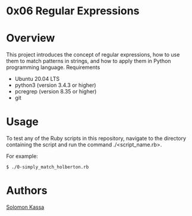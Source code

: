 # 0x06 Regular Expressions

# Overview

This project introduces the concept of regular expressions, how to use them to match patterns in strings, and how to apply them in Python programming language.
Requirements

   - Ubuntu 20.04 LTS
   - python3 (version 3.4.3 or higher)
   - pcregrep (version 8.35 or higher)
   - git
   
# Usage

To test any of the Ruby scripts in this repository, navigate to the directory containing the script and run the command ./<script_name.rb>.

For example:

```
$ ./0-simply_match_holberton.rb
```

# Authors
[Solomon Kassa](https://github.com/Solomonkassa/)
